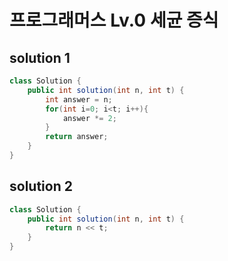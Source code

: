 # 프로그래머스 Lv.0 세균 증식

## solution 1

```java
class Solution {
    public int solution(int n, int t) {
        int answer = n;
        for(int i=0; i<t; i++){
            answer *= 2;
        }
        return answer;
    }
}
```

## solution 2

```java
class Solution {
    public int solution(int n, int t) {
        return n << t;
    }
}
```